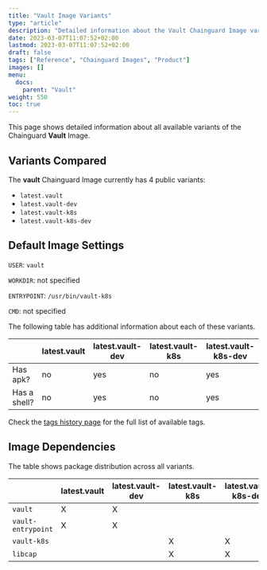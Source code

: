 ```yaml
---
title: "Vault Image Variants"
type: "article"
description: "Detailed information about the Vault Chainguard Image variants"
date: 2023-03-07T11:07:52+02:00
lastmod: 2023-03-07T11:07:52+02:00
draft: false
tags: ["Reference", "Chainguard Images", "Product"]
images: []
menu:
  docs:
    parent: "Vault"
weight: 550
toc: true
---
```


This page shows detailed information about all available variants of the Chainguard **Vault** Image.

## Variants Compared
The **vault** Chainguard Image currently has 4 public variants: 

- `latest.vault`
- `latest.vault-dev`
- `latest.vault-k8s`
- `latest.vault-k8s-dev`

## Default Image Settings
`USER`:		`vault`

`WORKDIR`:	not specified

`ENTRYPOINT`:	`/usr/bin/vault-k8s`

`CMD`:		not specified

The following table has additional information about each of these variants.

|              | latest.vault | latest.vault-dev | latest.vault-k8s | latest.vault-k8s-dev |
|--------------|--------------|------------------|------------------|----------------------|
| Has apk?     | no           | yes              | no               | yes                  |
| Has a shell? | no           | yes              | no               | yes                  |

Check the [tags history page](/chainguard/chainguard-images/reference/vault/tags_history/) for the full list of available tags.
## Image Dependencies
The table shows package distribution across all variants.

|                    | latest.vault | latest.vault-dev | latest.vault-k8s | latest.vault-k8s-dev |
|--------------------|--------------|------------------|------------------|----------------------|
| `vault`            | X            | X                |                  |                      |
| `vault-entrypoint` | X            | X                |                  |                      |
| `vault-k8s`        |              |                  | X                | X                    |
| `libcap`           |              |                  | X                | X                    |
